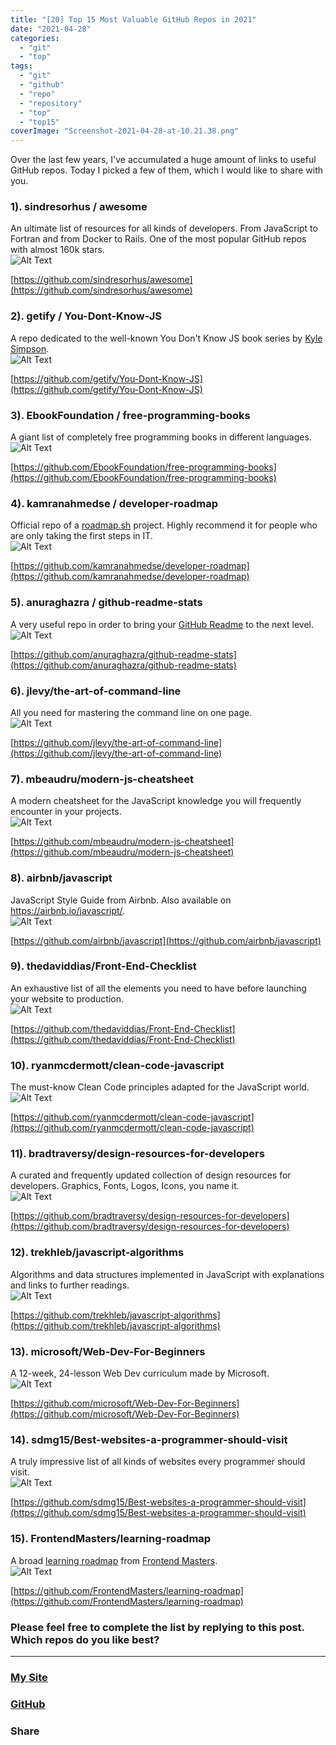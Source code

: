 ```yaml
---
title: "[20] Top 15 Most Valuable GitHub Repos in 2021"
date: "2021-04-28"
categories: 
  - "git"
  - "top"
tags: 
  - "git"
  - "github"
  - "repo"
  - "repository"
  - "top"
  - "top15"
coverImage: "Screenshot-2021-04-28-at-10.21.38.png"
---
```


Over the last few years, I've accumulated a huge amount of links to useful GitHub repos. Today I picked a few of them, which I would like to share with you.

### 1). sindresorhus / awesome

An ultimate list of resources for all kinds of developers. From JavaScript to Fortran and from Docker to Rails. One of the most popular GitHub repos with almost 160k stars.  
![Alt Text](images/i8dr15btxsqilpcnnmr9.png)

[https://github.com/sindresorhus/awesome](https://github.com/sindresorhus/awesome)

### 2). getify / You-Dont-Know-JS

A repo dedicated to the well-known You Don't Know JS book series by [Kyle Simpson](https://github.com/getify).  
![Alt Text](images/429j35fkss9rm90zjau8.png)

[https://github.com/getify/You-Dont-Know-JS](https://github.com/getify/You-Dont-Know-JS)

### 3). EbookFoundation / free-programming-books

A giant list of completely free programming books in different languages.  
![Alt Text](images/5gljq0z5bsubyusz9x0m.png)

[https://github.com/EbookFoundation/free-programming-books](https://github.com/EbookFoundation/free-programming-books)

### 4). kamranahmedse / developer-roadmap

Official repo of a [roadmap.sh](https://roadmap.sh/) project. Highly recommend it for people who are only taking the first steps in IT.  
![Alt Text](images/0pnyts6nl3barevplyl6.png)

[https://github.com/kamranahmedse/developer-roadmap](https://github.com/kamranahmedse/developer-roadmap)

### 5). anuraghazra / github-readme-stats

A very useful repo in order to bring your [GitHub Readme](https://github.com/villivald) to the next level.  
![Alt Text](images/9juao5km5bodpcaotvc9.png)

[https://github.com/anuraghazra/github-readme-stats](https://github.com/anuraghazra/github-readme-stats)

### 6). jlevy/the-art-of-command-line

All you need for mastering the command line on one page.  
![Alt Text](images/2hdm0miadlzb4gwl6rlc.png)

[https://github.com/jlevy/the-art-of-command-line](https://github.com/jlevy/the-art-of-command-line)

### 7). mbeaudru/modern-js-cheatsheet

A modern cheatsheet for the JavaScript knowledge you will frequently encounter in your projects.  
![Alt Text](images/j9v3ia81w4bv367be0k9.png)

[https://github.com/mbeaudru/modern-js-cheatsheet](https://github.com/mbeaudru/modern-js-cheatsheet)

### 8). airbnb/javascript

JavaScript Style Guide from Airbnb. Also available on https://airbnb.io/javascript/.  
![Alt Text](images/t10ihktsbxaipgxfh9n3.png)

[https://github.com/airbnb/javascript](https://github.com/airbnb/javascript)

### 9). thedaviddias/Front-End-Checklist

An exhaustive list of all the elements you need to have before launching your website to production.  
![Alt Text](images/xntncyj7e2gmszi8i2vs.png)

[https://github.com/thedaviddias/Front-End-Checklist](https://github.com/thedaviddias/Front-End-Checklist)

### 10). ryanmcdermott/clean-code-javascript

The must-know Clean Code principles adapted for the JavaScript world.  
![Alt Text](images/apv7l5p37i6x62wxseue.jpg)

[https://github.com/ryanmcdermott/clean-code-javascript](https://github.com/ryanmcdermott/clean-code-javascript)

### 11). bradtraversy/design-resources-for-developers

A curated and frequently updated collection of design resources for developers. Graphics, Fonts, Logos, Icons, you name it.  
![Alt Text](images/mumgz48qlt9b20k2ryt3.png)

[https://github.com/bradtraversy/design-resources-for-developers](https://github.com/bradtraversy/design-resources-for-developers)

### 12). trekhleb/javascript-algorithms

Algorithms and data structures implemented in JavaScript with explanations and links to further readings.  
![Alt Text](images/gv6sya76kvzhlcxkepkb.png)

[https://github.com/trekhleb/javascript-algorithms](https://github.com/trekhleb/javascript-algorithms)

### 13). microsoft/Web-Dev-For-Beginners

A 12-week, 24-lesson Web Dev curriculum made by Microsoft.  
![Alt Text](images/f7p4kkxrem1sllrlgyvu.png)

[https://github.com/microsoft/Web-Dev-For-Beginners](https://github.com/microsoft/Web-Dev-For-Beginners)

### 14). sdmg15/Best-websites-a-programmer-should-visit

A truly impressive list of all kinds of websites every programmer should visit.  
![Alt Text](images/2j8la96ne01yd1st03iy.png)

[https://github.com/sdmg15/Best-websites-a-programmer-should-visit](https://github.com/sdmg15/Best-websites-a-programmer-should-visit)

### 15). FrontendMasters/learning-roadmap

A broad [learning roadmap](https://frontendmasters.com/guides/learning-roadmap/) from [Frontend Masters](https://frontendmasters.com/).  
![Alt Text](images/wr1yplrfeifr7b3si7tx.png)

[https://github.com/FrontendMasters/learning-roadmap](https://github.com/FrontendMasters/learning-roadmap)

### Please feel free to complete the list by replying to this post. Which repos do you like best?

* * *

### [My Site](https://villivald.com/)

### [GitHub](https://github.com/villivald)

### Share

<script src="https://yastatic.net/share2/share.js"></script>
